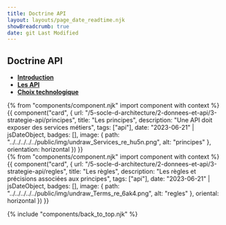 ```yaml
---
title: Doctrine API
layout: layouts/page_date_readtime.njk
showBreadcrumb: true
date: git Last Modified
---
```


## Doctrine API

- [**Introduction**](../introduction/index.html#intro)
- [**Les API**](../introduction/index.html#API)
- [**Choix technologique**](../introduction/index.html#choix)


<div class="fr-grid-row fr-grid-row--gutters fr-mb-1w">
    <div class="fr-col-md-6 fr-col">
                {% from "components/component.njk" import component with context %}
                <div>
                    {{ component("card", {
                        url: "/5-socle-d-architecture/2-donnees-et-api/3-strategie-api/principes",
                        title: "Les principes",
                        description: "Une API doit exposer des services métiers",
                        tags: ["api"],
                        date: "2023-06-21" | jsDateObject,
                        badges: [],
                        image: {
                            path: "../../../../../public/img/undraw_Services_re_hu5n.png",
                            alt: "principes"
                        },
                        orientation: horizontal
                    }) }}
                </div>
    </div>
    <div class="fr-col-md-6 fr-col">
                {% from "components/component.njk" import component with context %}
                <div>
                    {{ component("card", {
                        url: "/5-socle-d-architecture/2-donnees-et-api/3-strategie-api/regles",
                        title: "Les règles",
                        description: "Les règles et précisions associées aux principes",
                        tags: ["api"],
                        date: "2023-06-21" | jsDateObject,
                        badges: [],
                        image: {
                            path: "../../../../../public/img/undraw_Terms_re_6ak4.png",
                            alt: "regles"
                        },
                        oriental: horizontal
                    }) }}
                </div>
    </div>
</div>


{% include "components/back_to_top.njk" %}
